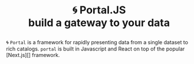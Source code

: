 <h1 align="center">

🌀 Portal.JS<br/>
build a gateway to your data

</h1>

🌀 `Portal` is a framework for rapidly presenting data from a single dataset to rich catalogs. `portal` is built in Javascript and React on top of the popular [Next.js][] framework.
